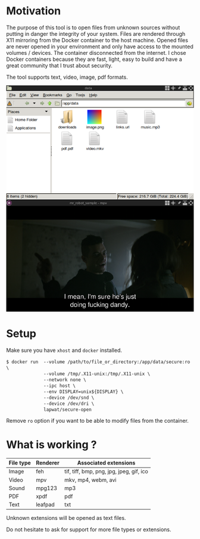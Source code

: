 # Motivation

The purpose of this tool is to open files from unknown sources without putting in danger the integrity of your system. Files are rendered through X11 mirroring from the Docker container to the host machine. Opened files are never opened in your environment and only have access to the mounted volumes / devices. The container disconnected from the internet. I chose Docker containers because they are fast, light, easy to build and have a great community that I trust about security.

The tool supports text, video, image, pdf formats.

![Screenshot](screenshot.png)

# Setup

Make sure you have `xhost` and `docker` installed.

```
$ docker run  --volume /path/to/file_or_directory:/app/data/secure:ro \
              --volume /tmp/.X11-unix:/tmp/.X11-unix \
              --network none \
              --ipc host \
              --env DISPLAY=unix${DISPLAY} \
              --device /dev/snd \
              --device /dev/dri \
              lapwat/secure-open
```

Remove `ro` option if you want to be able to modify files from the container.

# What is working ?

File type | Renderer | Associated extensions
--- | --- | ---
Image | feh | tif, tiff, bmp, png, jpg, jpeg, gif, ico
Video | mpv | mkv, mp4, webm, avi
Sound | mpg123 | mp3
PDF | xpdf | pdf
Text | leafpad | txt

Unknown extensions will be opened as text files.

Do not hesitate to ask for support for more file types or extensions.
